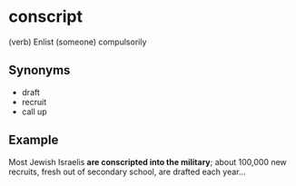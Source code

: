 # conscript

(verb) Enlist (someone) compulsorily

## Synonyms

+ draft
+ recruit
+ call up

## Example

Most Jewish Israelis **are conscripted into the military**; about 100,000 new recruits, fresh out of secondary school, are drafted each year...
